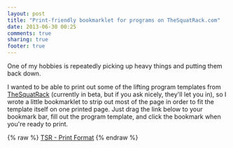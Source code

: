 ```yaml
---
layout: post
title: "Print-friendly bookmarklet for programs on TheSquatRack.com"
date: 2013-06-30 00:25
comments: true
sharing: true
footer: true
---
```


One of my hobbies is repeatedly picking up heavy things and putting them back down.

I wanted to be able to print out some of the lifting program templates from [TheSquatRack](http://thesquatrack.com) (currently in beta, but if you ask nicely, they'll let you in), so I wrote a little bookmarklet to strip out most of the page in order to fit the template itself on one printed page. Just drag the link below to your bookmark bar, fill out the program template, and click the bookmark when you're ready to print.

{% raw %}
<a href="javascript:$('body').append('&lt;style&gt;body { font-size: 12px; } .table-condensed th, .table-condensed td { padding: 0px } h2 { display: inline-block; } .programTable { width: 90%; display: inline-table; } h1, .navbar, .footer-push, #footer, #roundNearest, #gzcl-btnA, .nav-tabs, #content &gt; strong, #content &gt; blockquote, #measurements label[for=roundNearest], #program-permalink, caption { display: none; } #measurements .control-group { display: inline-block; margin-bottom: 0px; } #content, #body-wrap { margin: 0px; } .container, #measurements { margin: 0px; padding: 0px; } .container { width: 1220px; } a[href^=http]:after { content:\'\'; } &lt;/style&gt;')">TSR - Print Format</a>
{% endraw %}
